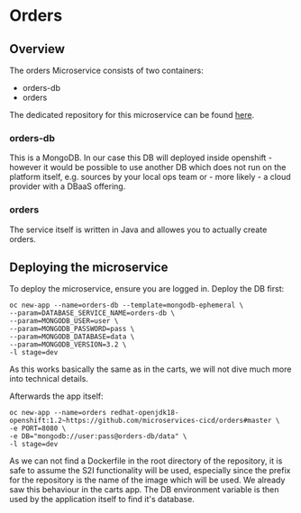 # Orders

## Overview
The orders Microservice consists of two containers:

* orders-db
* orders

The dedicated repository for this microservice can be found [here](https://github.com/microservices-cicd/orders/).

### orders-db
This is a MongoDB. In our case this DB will deployed inside openshift - however it would be possible to use another DB which does not run on the platform itself, e.g. sources by your local ops team or - more likely - a cloud provider with a DBaaS offering.

### orders
The service itself is written in Java and allowes you to actually create orders.

## Deploying the microservice
To deploy the microservice, ensure you are logged in.
Deploy the DB first:
```
oc new-app --name=orders-db --template=mongodb-ephemeral \
--param=DATABASE_SERVICE_NAME=orders-db \
--param=MONGODB_USER=user \
--param=MONGODB_PASSWORD=pass \
--param=MONGODB_DATABASE=data \
--param=MONGODB_VERSION=3.2 \
-l stage=dev
```
As this works basically the same as in the carts, we will not dive much more into technical details.

Afterwards the app itself:
```
oc new-app --name=orders redhat-openjdk18-openshift:1.2~https://github.com/microservices-cicd/orders#master \
-e PORT=8080 \
-e DB="mongodb://user:pass@orders-db/data" \
-l stage=dev
```
As we can not find a Dockerfile in the root directory of the repository, it is safe to assume the S2I functionality will be used, especially since the prefix for the repository is the name of the image which will be used. We already saw this behaviour in the carts app. The DB environment variable is then used by the application itself to find it's database.
